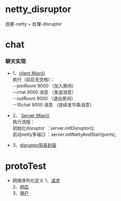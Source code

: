# netty_disruptor
连接-netty + 处理-disruptor

# chat
### 聊天实现
* 1、[client Mian()](https://github.com/chnhc/netty_disruptor/blob/master/chat/src/main/java/com/netty_disruptor/chat/client/Main.java)  
  执行（前后无空格）：  
    --joinRoom 9000 （加入房间）  
    --chat 9000 消息 （发送消息）  
    --outRoom 9000  （退出房间）  
    --10chat 9000 消息  （连续发10条消息）  
 
* 2、 [Server Mian()](https://github.com/chnhc/netty_disruptor/blob/master/chat/src/main/java/com/netty_disruptor/chat/server/Main.java)    
  执行流程：  
    初始化disruptor ：server.initDisruptor();  
    启动netty多端口 ：server.initNettyAndStart(ports);  
    
* 3、[disruptor简易封装](https://github.com/chnhc/netty_disruptor/blob/master/chat/src/main/java/com/netty_disruptor/chat/common/disruptor/DisruptorFactory.java)    
  
 
# protoTest
* 网络序列化定义
    1、[请求](https://github.com/chnhc/netty_disruptor/blob/master/protoTest/src/main/proto/Request.proto)  
    2、[响应](https://github.com/chnhc/netty_disruptor/blob/master/protoTest/src/main/proto/Response.proto)  
    3、[用户](https://github.com/chnhc/netty_disruptor/blob/master/protoTest/src/main/proto/User.proto)  
